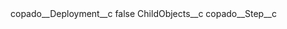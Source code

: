 <?xml version="1.0" encoding="UTF-8"?>
<CustomMetadata xmlns="http://soap.sforce.com/2006/04/metadata" xmlns:xsi="http://www.w3.org/2001/XMLSchema-instance" xmlns:xsd="http://www.w3.org/2001/XMLSchema">
    <label>copado__Deployment__c</label>
    <protected>false</protected>
    <values>
        <field>ChildObjects__c</field>
        <value xsi:type="xsd:string">copado__Step__c</value>
    </values>
</CustomMetadata>
